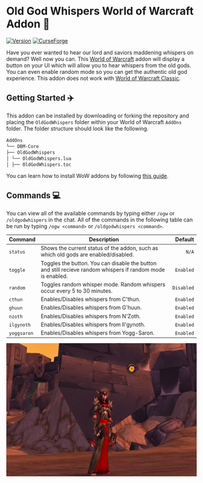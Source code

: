# Old God Whispers World of Warcraft Addon 🦑
[![Version](https://img.shields.io/github/v/release/JamesIves/old-god-whispers-wow-addon.svg?logo=github)](https://github.com/JamesIves/old-god-whispers-wow-addon/releases) [![CurseForge](https://cf.way2muchnoise.eu/full_359737_downloads.svg)](https://www.curseforge.com/wow/addons/old-god-whispers)

Have you ever wanted to hear our lord and saviors maddening whispers on demand? Well now you can. This [World of Warcraft](https://worldofwarcraft.com/) addon will display a button on your UI which will allow you to hear whispers from the old gods. You can even enable random mode so you can get the authentic old god experience. This addon does not work with [World of Warcraft Classic](https://worldofwarcraft.com/en-us/wowclassic).

## Getting Started ✈️

This addon can be installed by downloading or forking the repository and placing the `OldGodWhispers` folder within your World of Warcraft `AddOns` folder. The folder structure should look like the following.

```
AddOns
└── DBM-Core
├── OldGodWhispers
│ └── OldGodWhispers.lua
│ ├── OldGodWhispers.toc
```

You can learn how to install WoW addons by following [this guide](https://www.wowhead.com/addons-how-to-install-and-maintain#installing-installing-the-addon).

## Commands 💻

You can view all of the available commands by typing either `/ogw` or `/oldgodwhispers` in the chat. All of the commands in the following table can be run by typing `/ogw <command>` or `/oldgodwhispers <command>`.

| Command        | Description           | Default  |
| ------------- |-------------| -----:|
| `status`      | Shows the current status of the addon, such as which old gods are enabled/disabled.     |  `N/A` |
| `toggle`      | Toggles the button. You can disable the button and still recieve random whispers if random mode is enabled. | `Enabled` |
| `random` | Toggles random whisper mode. Random whispers occur every 5 to 30 minutes.  |  `Disabled` |
| `cthun` | Enables/Disables whispers from C'thun.  |  `Enabled` |
| `ghuun` | Enables/Disables whispers from G'huun.  |  `Enabled` |
| `nzoth` | Enables/Disables whispers from N'Zoth.  |  `Enabled` |
| `ilgynoth` | Enables/Disables whispers from Il'gynoth.  |  `Enabled` |
| `yoggsaron` | Enables/Disables whispers from Yogg-Saron.  |  `Enabled` |

![Screenshot](preview.png)
